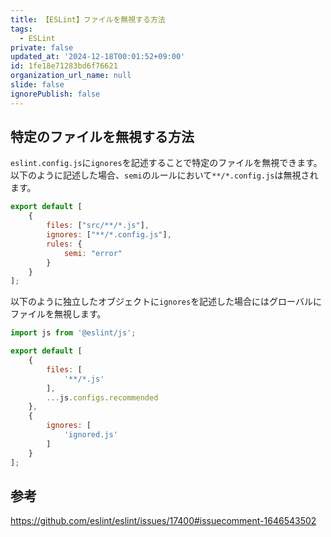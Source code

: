 ```yaml
---
title: 【ESLint】ファイルを無視する方法
tags:
  - ESLint
private: false
updated_at: '2024-12-18T00:01:52+09:00'
id: 1fe18e71283bd6f76621
organization_url_name: null
slide: false
ignorePublish: false
---
```

## 特定のファイルを無視する方法
`eslint.config.js`に`ignores`を記述することで特定のファイルを無視できます。
以下のように記述した場合、`semi`のルールにおいて`**/*.config.js`は無視されます。

```js:eslint.config.js
export default [
    {
        files: ["src/**/*.js"],
        ignores: ["**/*.config.js"],
        rules: {
            semi: "error"
        }
    }
];
```

以下のように独立したオブジェクトに`ignores`を記述した場合にはグローバルにファイルを無視します。

```js:eslint.config.js
import js from '@eslint/js';

export default [
    {
        files: [
            '**/*.js'
        ],
        ...js.configs.recommended
    },
    {
        ignores: [
            'ignored.js'
        ]
    }
];
```

## 参考

https://github.com/eslint/eslint/issues/17400#issuecomment-1646543502
